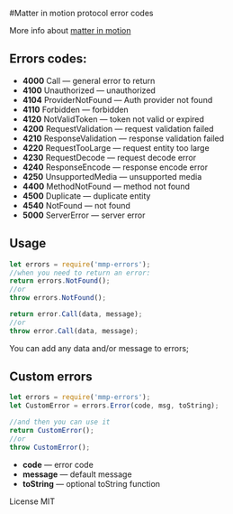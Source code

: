 #Matter in motion protocol error codes

More info about [matter in motion](http://https://github.com/velocityzen/matter-in-motion)

## Errors codes:

* **4000** Call — general error to return
* **4100** Unauthorized — unauthorized
* **4104** ProviderNotFound — Auth provider not found
* **4110** Forbidden — forbidden
* **4120** NotValidToken — token not valid or expired
* **4200** RequestValidation — request validation failed
* **4210** ResponseValidation — response validation failed
* **4220** RequestTooLarge — request entity too large
* **4230** RequestDecode — request decode error
* **4240** ResponseEncode — response encode error
* **4250** UnsupportedMedia — unsupported media
* **4400** MethodNotFound — method not found
* **4500** Duplicate — duplicate entity
* **4540** NotFound — not found
* **5000** ServerError — server error

## Usage
```js
let errors = require('mmp-errors');
//when you need to return an error:
return errors.NotFound();
//or
throw errors.NotFound();
```

```js
return error.Call(data, message);
//or
throw error.Call(data, message);
```

You can add any data and/or message to errors;

## Custom errors
```js
let errors = require('mmp-errors');
let CustomError = errors.Error(code, msg, toString);

//and then you can use it
return CustomError();
//or
throw CustomError();
```

* **code** — error code
* **message** — default message
* **toString** — optional toString function

License MIT




